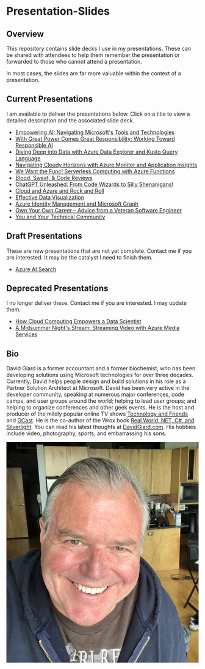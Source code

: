 # Presentation-Slides

## Overview

This repository contains slide decks I use in my presentations. These can be shared with attendees to help them remember the presentation or forwarded to those who cannot attend a presentation. 

In most cases, the slides are far more valuable within the context of a presentation.

## Current Presentations

I am available to deliver the presentations below. Click on a title to view a detailed description and the associated slide deck.

- [Empowering AI: Navigating Microsoft's Tools and Technologies](./presentations/AI-and-Microsoft)
- [With Great Power Comes Great Responsibility: Working Toward Responsible AI](./presentations/Responsible%20AI)
- [Diving Deep into Data with Azure Data Explorer and Kusto Query Language](./presentations/ADX-and-KQL)
- [Navigating Cloudy Horizons with Azure Monitor and Application Insights](./presentations/Azure%20Monitor%20and%20App%20Insights)
- [We Want the Func! Serverless Computing with Azure Functions](./presentations/Azure-Functions)
- [Blood, Sweat, & Code Reviews](./presentations/Blood-Sweat-and-Code-Reviews)
- [ChatGPT Unleashed: From Code Wizards to Silly Shenanigans!](./presentations/ChatGPT)
- [Cloud and Azure and Rock and Roll](./presentations/Cloud-And-Azure-And-Rock-And-Roll)
- [Effective Data Visualization](./presentations/Data-Visualization)
- [Azure Identity Management and Microsoft Graph](./presentations/MS-Graph-and-Identity-Management)
- [Own Your Own Career – Advice from a Veteran Software Engineer](./presentations/Own-Your-Own-Career)
- [You and Your Technical Community](./presentations/You-and-Your-Technical-Community)

## Draft Presentations

These are new presentations that are not yet complete. Contact me if you are interested. It may be the catalyst I need to finish them.

- [Azure AI Search](./presentations/Azure%20AI%20Search)

## Deprecated Presentations

I no longer deliver these. Contact me if you are interested. I may update them.

- [How Cloud Computing Empowers a Data Scientist](./presentations/How-Cloud-Computing-Empowers-a-Data-Scientist)
- [A Midsummer Night's Stream: Streaming Video with Azure Media Services](./presentations/Azure-Media-Services)

## Bio

David Giard is a former accountant and a former biochemist, who has been developing solutions using Microsoft technologies for over three decades.  Currently, David helps people design and build solutions in his role as a Partner Solution Architect at Microsoft. David has been very active in the developer community, speaking at numerous major conferences, code camps, and user groups around the world; helping to lead user groups; and helping to organize conferences and other geek events. He is the host and producer of the mildly popular online TV shows [Technology and Friends](http://technologyandfriends.com) and [GCast](https://aka.ms/gcast).  He is the co-author of the Wrox book [Real World .NET, C#, and Silverlight](https://www.amazon.com/Real-World-NET-Silverlight-Indispensible/dp/1118021967/). You can read his latest thoughts at [DavidGiard.com](https://davidgiard.com).  His hobbies include video, photography, sports, and embarrassing his sons.

![David Giard](./images/David2020.jpeg)

